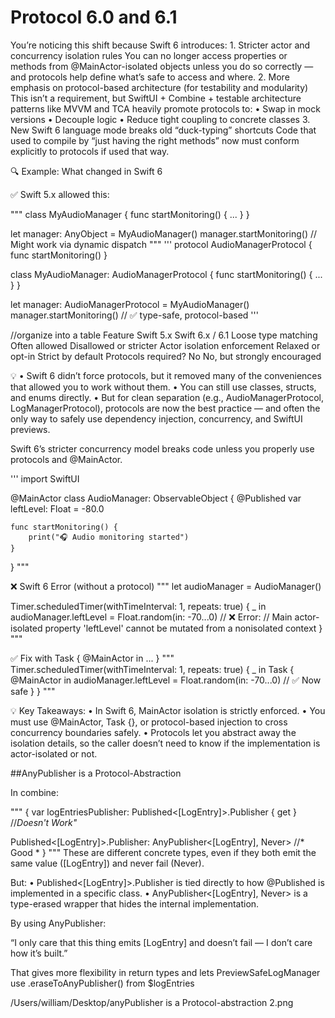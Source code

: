 #  Protocol 6.0 and 6.1

You’re noticing this shift because Swift 6 introduces:
	1.	Stricter actor and concurrency isolation rules
You can no longer access properties or methods from @MainActor-isolated objects unless you do so correctly — and protocols help define what’s safe to access and where.
	2.	More emphasis on protocol-based architecture (for testability and modularity)
This isn’t a requirement, but SwiftUI + Combine + testable architecture patterns like MVVM and TCA heavily promote protocols to:
	•	Swap in mock versions
	•	Decouple logic
	•	Reduce tight coupling to concrete classes
	3.	New Swift 6 language mode breaks old “duck-typing” shortcuts
Code that used to compile by “just having the right methods” now must conform explicitly to protocols if used that way.

🔍 Example: What changed in Swift 6

✅ Swift 5.x allowed this:

"""
class MyAudioManager {
    func startMonitoring() { ... }
}

let manager: AnyObject = MyAudioManager()
manager.startMonitoring()  // Might work via dynamic dispatch
"""
'''
protocol AudioManagerProtocol {
    func startMonitoring()
}

class MyAudioManager: AudioManagerProtocol {
    func startMonitoring() { ... }
}

let manager: AudioManagerProtocol = MyAudioManager()
manager.startMonitoring()  // ✅ type-safe, protocol-based
'''

//organize into a table
Feature
Swift 5.x
Swift 6.x / 6.1
Loose type matching
Often allowed
Disallowed or stricter
Actor isolation enforcement
Relaxed or opt-in
Strict by default
Protocols required?
No
No, but strongly encouraged



💡 
	•	Swift 6 didn’t force protocols, but it removed many of the conveniences that allowed you to work without them.
	•	You can still use classes, structs, and enums directly.
	•	But for clean separation (e.g., AudioManagerProtocol, LogManagerProtocol), protocols are now the best practice — and often the only way to safely use dependency injection, concurrency, and SwiftUI previews.

Swift 6’s stricter concurrency model breaks code unless you properly use protocols and @MainActor.

'''
import SwiftUI

@MainActor
class AudioManager: ObservableObject {
    @Published var leftLevel: Float = -80.0

    func startMonitoring() {
        print("🎧 Audio monitoring started")
    }
}
"""

❌ Swift 6 Error (without a protocol)
"""
let audioManager = AudioManager()

Timer.scheduledTimer(withTimeInterval: 1, repeats: true) { _ in
    audioManager.leftLevel = Float.random(in: -70...0)  // ❌ Error:
    // Main actor-isolated property 'leftLevel' cannot be mutated from a nonisolated context
}
"""

✅ Fix with Task { @MainActor in ... }
"""
Timer.scheduledTimer(withTimeInterval: 1, repeats: true) { _ in
    Task { @MainActor in
        audioManager.leftLevel = Float.random(in: -70...0)  // ✅ Now safe
    }
}
"""

💡 Key Takeaways:
	•	In Swift 6, MainActor isolation is strictly enforced.
	•	You must use @MainActor, Task {}, or protocol-based injection to cross concurrency boundaries safely.
	•	Protocols let you abstract away the isolation details, so the caller doesn’t need to know if the implementation is actor-isolated or not.

##AnyPublisher is a Protocol-Abstraction

In combine:


"""
{
var logEntriesPublisher: Published<[LogEntry]>.Publisher { get } //*Doesn't Work"*

Published<[LogEntry]>.Publisher: AnyPublisher<[LogEntry], Never>  //* Good *
}
"""
These are different concrete types, even if they both emit the same value ([LogEntry]) and never fail (Never).

But:
	•	Published<[LogEntry]>.Publisher is tied directly to how @Published is implemented in a specific class.
	•	AnyPublisher<[LogEntry], Never> is a type-erased wrapper that hides the internal implementation.

By using AnyPublisher: 

“I only care that this thing emits [LogEntry] and doesn’t fail — I don’t care how it’s built.”

That gives more flexibility in return types and lets PreviewSafeLogManager use .eraseToAnyPublisher() from $logEntries

/Users/william/Desktop/anyPublisher is a Protocol-abstraction 2.png
